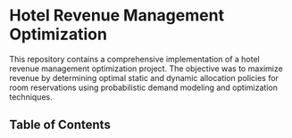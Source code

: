 # Hotel Revenue Management Optimization

This repository contains a comprehensive implementation of a hotel revenue management optimization project. The objective was to maximize revenue by determining optimal static and dynamic allocation policies for room reservations using probabilistic demand modeling and optimization techniques.

## Table of Contents
